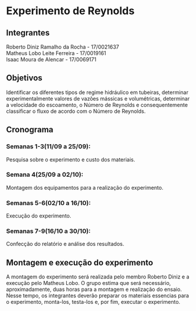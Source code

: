 # Experimento de Reynolds
## Integrantes
Roberto Diniz Ramalho da Rocha - 17/0021637  
Matheus Lobo Leite Ferreira - 17/0019161   
Isaac Moura de Alencar - 17/0069171

## Objetivos
<p>Identificar os diferentes tipos de regime hidráulico em tubeiras, determinar experimentalmente valores de vazões mássicas e volumétricas, determinar a velocidade do escoamento, o Número de Reynolds e consequentemente classificar o fluxo de acordo com o Número de Reynolds.<p>

## Cronograma

### Semanas 1-3(11/09 a 25/09):
<p> Pesquisa sobre o experimento e custo dos materiais.<p>  

### Semana 4(25/09 a 02/10):
<p> Montagem dos equipamentos para a realização do experimento.<p>  

### Semanas 5-6(02/10 a 16/10):
<p> Execução do experimento.<p>  

### Semanas 7-9(16/10 a 30/10):
<p> Confecção do relatório e análise dos resultados.<p>  

## Montagem e execução do experimento
<p> A montagem do experimento será realizada pelo membro Roberto Diniz e a execução pelo Matheus Lobo. O grupo estima que será necessário, aproximadamente, duas horas para a montagem e realização do ensaio. Nesse tempo, os integrantes deverão preparar os materiais essencias para o experimento, monta-los, testa-los e, por fim, executar o experimento. <p>

